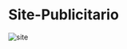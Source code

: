 ﻿# Site-Publicitario


![site](https://user-images.githubusercontent.com/60107793/177801705-09464e17-9aed-4287-b95a-5d8a2eb0771c.jpg)

